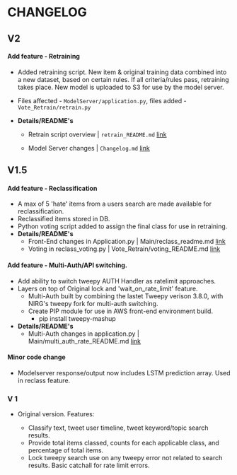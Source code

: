 
# CHANGELOG


## V2
#### Add feature - Retraining
  * Added retraining script. New item & original training data combined into a new dataset, based on certain rules. If all criteria/rules pass, retraining takes place. New model is uploaded to S3 for use by the model server.

  * Files affected - `ModelServer/application.py`, files added - `Vote_Retrain/retrain.py`

  * **Details/README's**
    * Retrain script overview | `retrain_README.md` [link](https://github.com/oblockton/Erase-Hate-Versioning/blob/master/Version2_9_26_2019/Vote_Retrain/retrain_README.md 'Retraining Script README')

    * Model Server changes | `Changelog.md` [link](https://github.com/oblockton/Erase-Hate-Versioning/blob/master/Version2_9_26_2019/ModelServer/Changelog.md 'ModelServer Changelog')

## V1.5
#### Add feature - Reclassification
  * A max of 5 'hate' items from a users search are made available for reclassification.
  * Reclassified items stored in DB.
  * Python voting script added to assign the final class for use in retraining.
  * **Details/README's**
    * Front-End changes in Application.py | Main/reclass_readme.md [link](https://github.com/oblockton/Erase-Hate-Versioning/blob/master/Version1.5_9_8_2019/Main/reclass_readme.md 'Reclass Submit README')
    * Voting in reclass_voting.py | Vote_Retrain/voting_README.md [link](https://github.com/oblockton/Erase-Hate-Versioning/blob/master/Version1.5_9_8_2019/Vote_Retrain/voting_README.md 'Voting Script README')

#### Add feature - Multi-Auth/API switching.
  * Add ability to switch tweepy AUTH Handler as ratelimit approaches.
  * Layers on top of Original lock and 'wait_on_rate_limit' feature.
    * Multi-Auth built by combining the lastet Tweepy verison 3.8.0, with NIRG's tweepy fork for multi-auth switching.
    * Create PIP module for use in AWS front-end environment build.
      * pip install tweepy-mashup
  * **Details/README's**
    * Multi-Auth changes in application.py | Main/multi_auth_rate_README.md [link](https://github.com/oblockton/Erase-Hate-Versioning/blob/master/Version1.5_9_8_2019/Main/multi_auth_rate_README.md 'Auth & Rate Limit README')

#### Minor code change
  * Modelserver response/output now includes LSTM prediction array. Used in reclass feature.


### V 1

* Original version. Features:

  * Classify text, tweet user timeline, tweet keyword/topic search results.
  * Provide total items classed, counts for each applicable class, and percentage of total items.
  * Lock tweepy search use on any tweepy error not related to search results. Basic catchall for rate limit errors.
